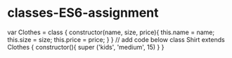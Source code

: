 # classes-ES6-assignment
var Clothes = class {
    constructor(name, size, price){
        this.name = name;
        this.size = size;
        this.price = price;
    }
}
// add code below
class Shirt extends Clothes {
  constructor(){
    super ('kids', 'medium', 15)
  }
}
